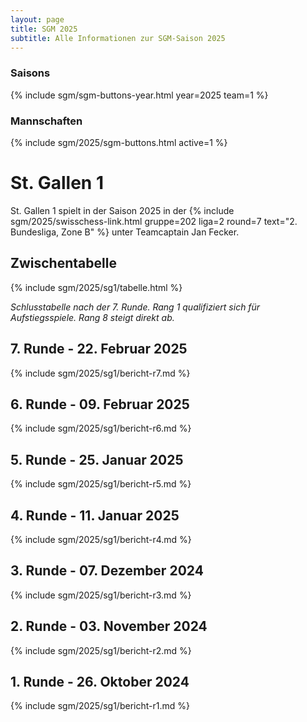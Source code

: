 ```yaml
---
layout: page
title: SGM 2025
subtitle: Alle Informationen zur SGM-Saison 2025
---
```


### Saisons

{% include sgm/sgm-buttons-year.html year=2025 team=1 %}

### Mannschaften

{% include sgm/2025/sgm-buttons.html active=1 %}

# St. Gallen 1

St. Gallen 1 spielt in der Saison 2025 in der
{% include sgm/2025/swisschess-link.html gruppe=202 liga=2 round=7 text="2. Bundesliga, Zone B" %} unter Teamcaptain Jan
Fecker.

## Zwischentabelle

{% include sgm/2025/sg1/tabelle.html %}

_Schlusstabelle nach der 7. Runde. Rang 1 qualifiziert sich für Aufstiegsspiele. Rang 8 steigt direkt ab._

## 7. Runde - 22. Februar 2025

{% include sgm/2025/sg1/bericht-r7.md %}

## 6. Runde - 09. Februar 2025

{% include sgm/2025/sg1/bericht-r6.md %}

## 5. Runde - 25. Januar 2025

{% include sgm/2025/sg1/bericht-r5.md %}

## 4. Runde - 11. Januar 2025

{% include sgm/2025/sg1/bericht-r4.md %}

## 3. Runde - 07. Dezember 2024

{% include sgm/2025/sg1/bericht-r3.md %}

## 2. Runde - 03. November 2024

{% include sgm/2025/sg1/bericht-r2.md %}

## 1. Runde - 26. Oktober 2024

{% include sgm/2025/sg1/bericht-r1.md %}

<style>
table th, table td:nth-of-type(4) {
    white-space: nowrap;
}
</style>
